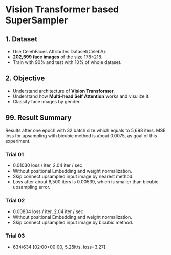 # Vision Transformer based SuperSampler

## 1. Dataset
- Use CelebFaces Attributes Dataset(CelebA).
- **202,599 face images** of the size 178×218.
- Train with 90% and test with 10% of whole dataset.

## 2. Objective
- Understand architecture of **Vision Transformer**.
- Understand how **Multi-head Self Attention** works and visulize it.
- Classify face images by gender.

## 99. Result Summary
Results after one epoch with 32 batch size which equals to 5,698 iters. MSE loss for upsampling with bicubic method is about 0.0075, as goal of this experiment.

### Trial 01
- 0.01030 loss / iter, 2.04 iter / sec
- Without positional Embedding and weight normalization.
- Skip connect upsampled input image by nearest method.
- Loss after about 6,500 iters is 0.00539, which is smaller than bicubic upsampling error.

### Trial 02
- 0.00804 loss / iter, 2.04 iter / sec
- Without positional Embedding and weight normalization.
- Skip connect upsampled input image by bicubic method.

### Trial 03
-  634/634 [02:00<00:00,  5.25it/s, loss=3.27]